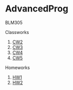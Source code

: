 # AdvancedProg

BLM305

Classworks
1. [CW2](https://celilreha.github.io/AdvancedProg/CW2/CW_Array.html)
2. [CW3](https://celilreha.github.io/AdvancedProg/CW3/inspector.html)
3. [CW4](https://celilreha.github.io/AdvancedProg/CW4)
4. [CW5](https://celilreha.github.io/AdvancedProg/CW5)

Homeworks

1. [HW1](https://celilreha.github.io/AdvancedProg/HW1/HW_Array.html)
2. [HW2](https://celilreha.github.io/AdvancedProg/HW2/Database.html)
